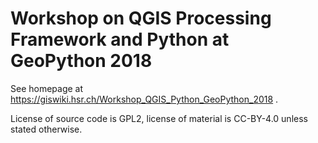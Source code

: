 # Workshop on QGIS Processing Framework and Python at GeoPython 2018

See homepage at https://giswiki.hsr.ch/Workshop_QGIS_Python_GeoPython_2018 .

License of source code is GPL2, license of material is CC-BY-4.0 unless stated otherwise.

